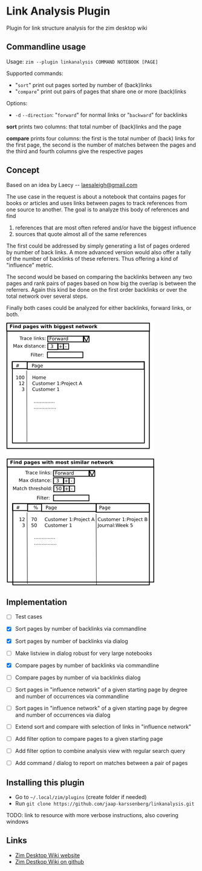 # Link Analysis Plugin
Plugin for link structure analysis for the zim desktop wiki

## Commandline usage

Usage: `zim --plugin linkanalysis COMMAND NOTEBOOK [PAGE]`

Supported commands:
  - "`sort`" print out pages sorted by number of (back)links
  - "`compare`" print out pairs of pages that share one or more (back)links

Options:
  - `-d` `--direction`:  "`forward`" for normal links or "`backward`" for backlinks

**sort** prints two columns: that total number of (back)links and the page

**compare** prints four columns: the first is the total number of (back) links for
the first page, the second is the number of matches between the pages and the
third and fourth columns give the respective pages

## Concept
Based on an idea by Laecy -- <laesaleigh@gmail.com>

The use case in the request is about a notebook that contains pages for books or articles and uses links between pages to track references from one source to another. The goal is to analyze this body of references and find

  1. references that are most often refered and/or have the biggest influence
  2. sources that quote almost all of the same references

The first could be addressed by simply generating a list of pages ordered by number of back links. A more advanced version would also offer a tally of the number of backlinks of these referrers. Thus offering a kind of "influence" metric.

The second would be based on comparing the backlinks between any two pages and rank pairs of pages based on how big the overlap is between the referrers. Again this kind be done on the first order backlinks or over the total network over several steps.

Finally both cases could be analyzed for either backlinks, forward links, or both.

![Concept sketch of dialogs](./img/concept.png)


## Implementation
- [ ] Test cases
- [x] Sort pages by number of backlinks via commandline
- [x] Sort pages by number of backlinks via dialog
- [ ] Make listview in dialog robust for very large notebooks
- [x] Compare pages by number of backlinks via commandline
- [ ] Compare pages by number of via backlinks dialog
- [ ] Sort pages in "influence network" of a given starting page by degree and number of occurrences via commandline
- [ ] Sort pages in "influence network" of a given starting page by degree and number of occurrences via dialog
- [ ] Extend sort and compare with selection of links in "influence network"
- [ ] Add filter option to compare pages to a given starting page
- [ ] Add filter option to combine analysis view with regular search query
- [ ] Add command / dialog to report on matches between a pair of pages


## Installing this plugin
- Go to `~/.local/zim/plugins` (create folder if needed)
- Run `git clone https://github.com/jaap-karssenberg/linkanalysis.git`

TODO: link to resource with more verbose instructions, also covering windows

## Links
- [Zim Desktop Wiki website](http://zim-wiki.org/)
- [Zim Destkop Wiki on github](https://github.com/jaap-karssenberg/zim-desktop-wiki)
